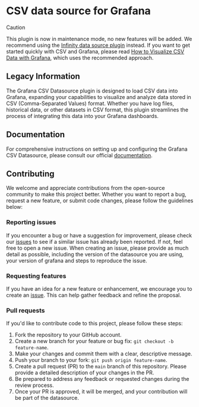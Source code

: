# CSV data source for Grafana

> [!CAUTION]
> This plugin is now in maintenance mode, no new features will be added. We recommend using the [Infinity data source plugin](https://grafana.com/grafana/plugins/yesoreyeram-infinity-datasource/) instead. If you want to get started quickly with CSV and Grafana, please read [How to Visualize CSV Data with Grafana](https://grafana.com/blog/2025/02/05/how-to-visualize-csv-data-with-grafana/), which uses the recommended approach.

## Legacy Information

The Grafana CSV Datasource plugin is designed to load CSV data into Grafana, expanding your capabilities to visualize and analyze data stored in CSV (Comma-Separated Values) format. Whether you have log files, historical data, or other datasets in CSV format, this plugin streamlines the process of integrating this data into your Grafana dashboards.

## Documentation

For comprehensive instructions on setting up and configuring the Grafana CSV Datasource, please consult our official [documentation](https://grafana.com/docs/plugins/marcusolsson-csv-datasource/latest/).

## Contributing

We welcome and appreciate contributions from the open-source community to make this project better. Whether you want to report a bug, request a new feature, or submit code changes, please follow the guidelines below:

### Reporting issues

If you encounter a bug or have a suggestion for improvement, please check our [issues](https://github.com/grafana/grafana-csv-datasource/issues) to see if a similar issue has already been reported. If not, feel free to open a new issue. When creating an issue, please provide as much detail as possible, including the version of the datasource you are using, your version of grafana and steps to reproduce the issue.

### Requesting features

If you have an idea for a new feature or enhancement, we encourage you to create an [issue](https://github.com/grafana/grafana-csv-datasource/issues). This can help gather feedback and refine the proposal.

### Pull requests

If you'd like to contribute code to this project, please follow these steps:

1. Fork the repository to your GitHub account.
2. Create a new branch for your feature or bug fix: `git checkout -b feature-name`.
3. Make your changes and commit them with a clear, descriptive message.
4. Push your branch to your fork: `git push origin feature-name`.
5. Create a pull request (PR) to the `main` branch of this repository. Please provide a detailed description of your changes in the PR.
6. Be prepared to address any feedback or requested changes during the review process.
7. Once your PR is approved, it will be merged, and your contribution will be part of the datasource.
